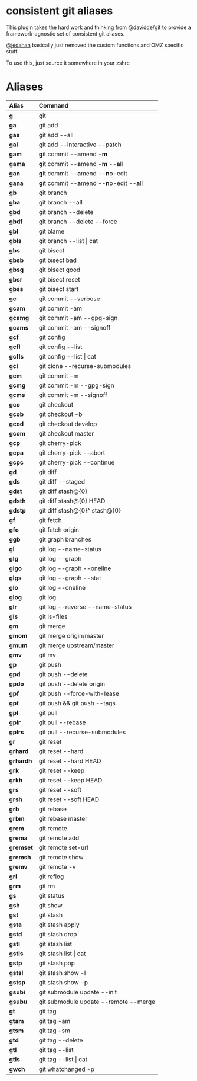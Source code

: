 # consistent git aliases

This plugin takes the hard work and thinking from [@davidde/git](https://github.com/davidde/git) 
to provide a framework-agnostic set of consistent git aliases.

[@jedahan](https://github.com/jedahan) basically just removed the custom functions and OMZ specific stuff.

To use this, just source it somewhere in your zshrc

# Aliases

| Alias           | Command                                                   |
|:----------------|:----------------------------------------------------------|
| **g**           | git                                                       |
| **ga**          | git add                                                   |
| **gaa**         | git add --all                                             |
| **gai**         | git add --interactive --patch                             |
| **gam**         | **g**it commit --**a**mend -**m**                         |
| **gama**        | **g**it commit --**a**mend -**m** --**a**ll               |
| **gan**         | **g**it commit --**a**mend --**n**o-edit                  |
| **gana**        | **g**it commit --**a**mend --**n**o-edit --**a**ll        |
| **gb**          | git branch                                                |
| **gba**         | git branch --all                                          |
| **gbd**         | git branch --delete                                       |
| **gbdf**        | git branch --delete --force                               |
| **gbl**         | git blame                                                 |
| **gbls**        | git branch --list \| cat                                  |
| **gbs**         | git bisect                                                |
| **gbsb**        | git bisect bad                                            |
| **gbsg**        | git bisect good                                           |
| **gbsr**        | git bisect reset                                          |
| **gbss**        | git bisect start                                          |
| **gc**          | git commit --verbose                                      |
| **gcam**        | git commit -am                                            |
| **gcamg**       | git commit -am --gpg-sign                                 |
| **gcams**       | git commit -am --signoff                                  |
| **gcf**         | git config                                                |
| **gcfl**        | git config --list                                         |
| **gcfls**       | git config --list \| cat                                  |
| **gcl**         | git clone --recurse-submodules                            |
| **gcm**         | git commit -m                                             |
| **gcmg**        | git commit -m --gpg-sign                                  |
| **gcms**        | git commit -m --signoff                                   |
| **gco**         | git checkout                                              |
| **gcob**        | git checkout -b                                           |
| **gcod**        | git checkout develop                                      |
| **gcom**        | git checkout master                                       |
| **gcp**         | git cherry-pick                                           |
| **gcpa**        | git cherry-pick --abort                                   |
| **gcpc**        | git cherry-pick --continue                                |
| **gd**          | git diff                                                  |
| **gds**         | git diff --staged                                         |
| **gdst**        | git diff stash@{0}                                        |
| **gdsth**       | git diff stash@{0} HEAD                                   |
| **gdstp**       | git diff stash@{0}^ stash@{0}                             |
| **gf**          | git fetch                                                 |
| **gfo**         | git fetch origin                                          |
| **ggb**         | git graph branches                                        |
| **gl**          | git log --name-status                                     |
| **glg**         | git log --graph                                           |
| **glgo**        | git log --graph --oneline                                 |
| **glgs**        | git log --graph --stat                                    |
| **glo**         | git log --oneline                                         |
| **glog**        | git log                                                   |
| **glr**         | git log --reverse --name-status                           |
| **gls**         | git ls-files                                              |
| **gm**          | git merge                                                 |
| **gmom**        | git merge origin/master                                   |
| **gmum**        | git merge upstream/master                                 |
| **gmv**         | git mv                                                    |
| **gp**          | git push                                                  |
| **gpd**         | git push --delete                                         |
| **gpdo**        | git push --delete origin                                  |
| **gpf**         | git push --force-with-lease                               |
| **gpt**         | git push && git push --tags                               |
| **gpl**         | git pull                                                  |
| **gplr**        | git pull --rebase                                         |
| **gplrs**       | git pull --recurse-submodules                             |
| **gr**          | git reset                                                 |
| **grhard**      | git reset --hard                                          |
| **grhardh**     | git reset --hard HEAD                                     |
| **grk**         | git reset --keep                                          |
| **grkh**        | git reset --keep HEAD                                     |
| **grs**         | git reset --soft                                          |
| **grsh**        | git reset --soft HEAD                                     |
| **grb**         | git rebase                                                |
| **grbm**        | git rebase master                                         |
| **grem**        | git remote                                                |
| **grema**       | git remote add                                            |
| **gremset**     | git remote set-url                                        |
| **gremsh**      | git remote show                                           |
| **gremv**       | git remote -v                                             |
| **grl**         | git reflog                                                |
| **grm**         | git rm                                                    |
| **gs**          | git status                                                |
| **gsh**         | git show                                                  |
| **gst**         | git stash                                                 |
| **gsta**        | git stash apply                                           |
| **gstd**        | git stash drop                                            |
| **gstl**        | git stash list                                            |
| **gstls**       | git stash list \| cat                                     |
| **gstp**        | git stash pop                                             |
| **gstsl**       | git stash show -l                                         |
| **gstsp**       | git stash show -p                                         |
| **gsubi**       | git submodule update --init                               |
| **gsubu**       | git submodule update --remote --merge                     |
| **gt**          | git tag                                                   |
| **gtam**        | git tag -am                                               |
| **gtsm**        | git tag -sm                                               |
| **gtd**         | git tag --delete                                          |
| **gtl**         | git tag --list                                            |
| **gtls**        | git tag --list \| cat                                     |
| **gwch**        | git whatchanged -p                                        |
